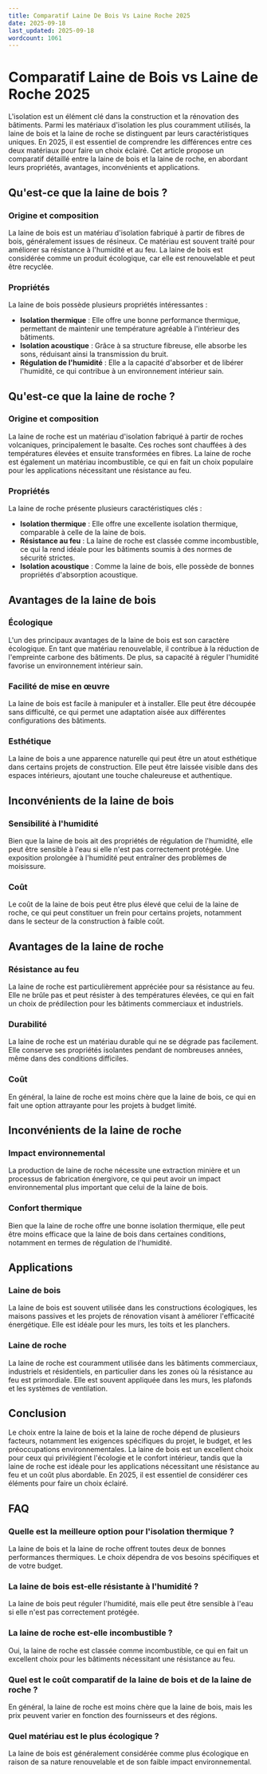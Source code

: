 ```yaml
---
title: Comparatif Laine De Bois Vs Laine Roche 2025
date: 2025-09-18
last_updated: 2025-09-18
wordcount: 1061
---
```


# Comparatif Laine de Bois vs Laine de Roche 2025

L'isolation est un élément clé dans la construction et la rénovation des bâtiments. Parmi les matériaux d'isolation les plus couramment utilisés, la laine de bois et la laine de roche se distinguent par leurs caractéristiques uniques. En 2025, il est essentiel de comprendre les différences entre ces deux matériaux pour faire un choix éclairé. Cet article propose un comparatif détaillé entre la laine de bois et la laine de roche, en abordant leurs propriétés, avantages, inconvénients et applications.

## Qu'est-ce que la laine de bois ?

### Origine et composition

La laine de bois est un matériau d'isolation fabriqué à partir de fibres de bois, généralement issues de résineux. Ce matériau est souvent traité pour améliorer sa résistance à l'humidité et au feu. La laine de bois est considérée comme un produit écologique, car elle est renouvelable et peut être recyclée.

### Propriétés

La laine de bois possède plusieurs propriétés intéressantes :
- **Isolation thermique** : Elle offre une bonne performance thermique, permettant de maintenir une température agréable à l'intérieur des bâtiments.
- **Isolation acoustique** : Grâce à sa structure fibreuse, elle absorbe les sons, réduisant ainsi la transmission du bruit.
- **Régulation de l'humidité** : Elle a la capacité d'absorber et de libérer l'humidité, ce qui contribue à un environnement intérieur sain.

## Qu'est-ce que la laine de roche ?

### Origine et composition

La laine de roche est un matériau d'isolation fabriqué à partir de roches volcaniques, principalement le basalte. Ces roches sont chauffées à des températures élevées et ensuite transformées en fibres. La laine de roche est également un matériau incombustible, ce qui en fait un choix populaire pour les applications nécessitant une résistance au feu.

### Propriétés

La laine de roche présente plusieurs caractéristiques clés :
- **Isolation thermique** : Elle offre une excellente isolation thermique, comparable à celle de la laine de bois.
- **Résistance au feu** : La laine de roche est classée comme incombustible, ce qui la rend idéale pour les bâtiments soumis à des normes de sécurité strictes.
- **Isolation acoustique** : Comme la laine de bois, elle possède de bonnes propriétés d'absorption acoustique.

## Avantages de la laine de bois

### Écologique

L'un des principaux avantages de la laine de bois est son caractère écologique. En tant que matériau renouvelable, il contribue à la réduction de l'empreinte carbone des bâtiments. De plus, sa capacité à réguler l'humidité favorise un environnement intérieur sain.

### Facilité de mise en œuvre

La laine de bois est facile à manipuler et à installer. Elle peut être découpée sans difficulté, ce qui permet une adaptation aisée aux différentes configurations des bâtiments.

### Esthétique

La laine de bois a une apparence naturelle qui peut être un atout esthétique dans certains projets de construction. Elle peut être laissée visible dans des espaces intérieurs, ajoutant une touche chaleureuse et authentique.

## Inconvénients de la laine de bois

### Sensibilité à l'humidité

Bien que la laine de bois ait des propriétés de régulation de l'humidité, elle peut être sensible à l'eau si elle n'est pas correctement protégée. Une exposition prolongée à l'humidité peut entraîner des problèmes de moisissure.

### Coût

Le coût de la laine de bois peut être plus élevé que celui de la laine de roche, ce qui peut constituer un frein pour certains projets, notamment dans le secteur de la construction à faible coût.

## Avantages de la laine de roche

### Résistance au feu

La laine de roche est particulièrement appréciée pour sa résistance au feu. Elle ne brûle pas et peut résister à des températures élevées, ce qui en fait un choix de prédilection pour les bâtiments commerciaux et industriels.

### Durabilité

La laine de roche est un matériau durable qui ne se dégrade pas facilement. Elle conserve ses propriétés isolantes pendant de nombreuses années, même dans des conditions difficiles.

### Coût

En général, la laine de roche est moins chère que la laine de bois, ce qui en fait une option attrayante pour les projets à budget limité.

## Inconvénients de la laine de roche

### Impact environnemental

La production de laine de roche nécessite une extraction minière et un processus de fabrication énergivore, ce qui peut avoir un impact environnemental plus important que celui de la laine de bois.

### Confort thermique

Bien que la laine de roche offre une bonne isolation thermique, elle peut être moins efficace que la laine de bois dans certaines conditions, notamment en termes de régulation de l'humidité.

## Applications

### Laine de bois

La laine de bois est souvent utilisée dans les constructions écologiques, les maisons passives et les projets de rénovation visant à améliorer l'efficacité énergétique. Elle est idéale pour les murs, les toits et les planchers.

### Laine de roche

La laine de roche est couramment utilisée dans les bâtiments commerciaux, industriels et résidentiels, en particulier dans les zones où la résistance au feu est primordiale. Elle est souvent appliquée dans les murs, les plafonds et les systèmes de ventilation.

## Conclusion

Le choix entre la laine de bois et la laine de roche dépend de plusieurs facteurs, notamment les exigences spécifiques du projet, le budget, et les préoccupations environnementales. La laine de bois est un excellent choix pour ceux qui privilégient l'écologie et le confort intérieur, tandis que la laine de roche est idéale pour les applications nécessitant une résistance au feu et un coût plus abordable. En 2025, il est essentiel de considérer ces éléments pour faire un choix éclairé.

## FAQ

### Quelle est la meilleure option pour l'isolation thermique ?

La laine de bois et la laine de roche offrent toutes deux de bonnes performances thermiques. Le choix dépendra de vos besoins spécifiques et de votre budget.

### La laine de bois est-elle résistante à l'humidité ?

La laine de bois peut réguler l'humidité, mais elle peut être sensible à l'eau si elle n'est pas correctement protégée.

### La laine de roche est-elle incombustible ?

Oui, la laine de roche est classée comme incombustible, ce qui en fait un excellent choix pour les bâtiments nécessitant une résistance au feu.

### Quel est le coût comparatif de la laine de bois et de la laine de roche ?

En général, la laine de roche est moins chère que la laine de bois, mais les prix peuvent varier en fonction des fournisseurs et des régions.

### Quel matériau est le plus écologique ?

La laine de bois est généralement considérée comme plus écologique en raison de sa nature renouvelable et de son faible impact environnemental.